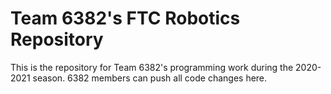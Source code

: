 <h1>Team 6382's FTC Robotics Repository</h1>

<p>This is the repository for Team 6382's programming work during the 2020-2021 season. 6382 members can push all code changes here.</p>


